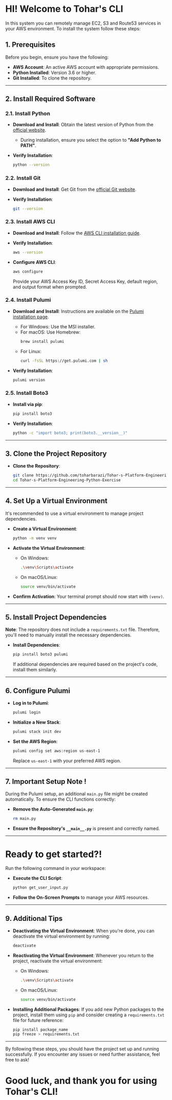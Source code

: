 
# HI! Welcome to Tohar's CLI
In this system you can remotely manage EC2, S3 and Route53 services in your AWS environment.
To install the system follow these steps:



## 1. Prerequisites

Before you begin, ensure you have the following:

- **AWS Account**: An active AWS account with appropriate permissions.
- **Python Installed**: Version 3.6 or higher.
- **Git Installed**: To clone the repository.

---

## 2. Install Required Software

### 2.1. Install Python

- **Download and Install**: Obtain the latest version of Python from the [official website](https://www.python.org/downloads/).
  - During installation, ensure you select the option to **"Add Python to PATH"**.

- **Verify Installation**:
  ```bash
  python --version
  ```

### 2.2. Install Git

- **Download and Install**: Get Git from the [official Git website](https://git-scm.com/downloads).

- **Verify Installation**:
  ```bash
  git --version
  ```

### 2.3. Install AWS CLI

- **Download and Install**: Follow the [AWS CLI installation guide](https://docs.aws.amazon.com/cli/latest/userguide/install-cliv2.html).

- **Verify Installation**:
  ```bash
  aws --version
  ```

- **Configure AWS CLI**:
  ```bash
  aws configure
  ```
  Provide your AWS Access Key ID, Secret Access Key, default region, and output format when prompted.

### 2.4. Install Pulumi

- **Download and Install**: Instructions are available on the [Pulumi installation page](https://www.pulumi.com/docs/get-started/install/).
  - For Windows: Use the MSI installer.
  - For macOS: Use Homebrew:
    ```bash
    brew install pulumi
    ```
  - For Linux:
    ```bash
    curl -fsSL https://get.pulumi.com | sh
    ```

- **Verify Installation**:
  ```bash
  pulumi version
  ```

### 2.5. Install Boto3

- **Install via pip**:
  ```bash
  pip install boto3
  ```

- **Verify Installation**:
  ```bash
  python -c "import boto3; print(boto3.__version__)"
  ```

---

## 3. Clone the Project Repository

- **Clone the Repository**:
  ```bash
  git clone https://github.com/toharbarazi/Tohar-s-Platform-Engineering-Python-Exercise.git
  cd Tohar-s-Platform-Engineering-Python-Exercise
  ```

---

## 4. Set Up a Virtual Environment

It's recommended to use a virtual environment to manage project dependencies.

- **Create a Virtual Environment**:
  ```bash
  python -m venv venv
  ```

- **Activate the Virtual Environment**:
  - On Windows:
    ```bash
    .\venv\Scripts\activate
    ```
  - On macOS/Linux:
    ```bash
    source venv/bin/activate
    ```

- **Confirm Activation**: Your terminal prompt should now start with `(venv)`.

---

## 5. Install Project Dependencies

**Note**: The repository does not include a `requirements.txt` file. Therefore, you'll need to manually install the necessary dependencies.

- **Install Dependencies**:
  ```bash
  pip install boto3 pulumi
  ```

  If additional dependencies are required based on the project's code, install them similarly.

---

## 6. Configure Pulumi

- **Log in to Pulumi**:
  ```bash
  pulumi login
  ```

- **Initialize a New Stack**:
  ```bash
  pulumi stack init dev
  ```

- **Set the AWS Region**:
  ```bash
  pulumi config set aws:region us-east-1
  ```
  Replace `us-east-1` with your preferred AWS region.

---

## 7. Important Setup Note !

During the Pulumi setup, an additional `main.py` file might be created automatically. To ensure the CLI functions correctly:

- **Remove the Auto-Generated `main.py`**:
  ```bash
  rm main.py
  ```

- **Ensure the Repository's `__main__.py`** is present and correctly named.

---

# Ready to get started?!

Run the following command in your workspace:

- **Execute the CLI Script**:
  ```bash
  python get_user_input.py
  ```

- **Follow the On-Screen Prompts** to manage your AWS resources.

---

## 9. Additional Tips

- **Deactivating the Virtual Environment**:
  When you're done, you can deactivate the virtual environment by running:
  ```bash
  deactivate
  ```

- **Reactivating the Virtual Environment**:
  Whenever you return to the project, reactivate the virtual environment:
  - On Windows:
    ```bash
    .\venv\Scripts\activate
    ```
  - On macOS/Linux:
    ```bash
    source venv/bin/activate
    ```

- **Installing Additional Packages**:
  If you add new Python packages to the project, install them using `pip` and consider creating a `requirements.txt` file for future reference:
  ```bash
  pip install package_name
  pip freeze > requirements.txt
  ```

---

By following these steps, you should have the project set up and running successfully. If you encounter any issues or need further assistance, feel free to ask! 




# Good luck, and thank you for using Tohar's CLI!


